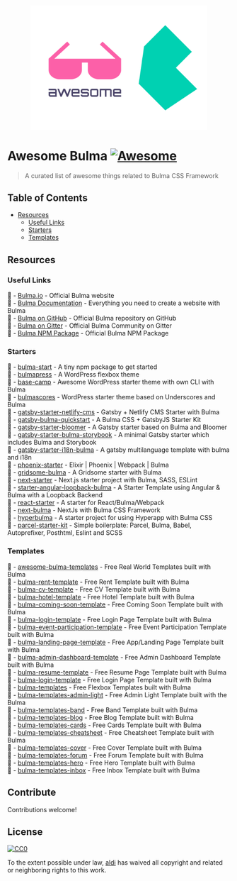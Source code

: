 <p align="center">
  <img width="400" src="logo.svg" alt="logo of awesome-bulma repository">
</p>

# Awesome Bulma [![Awesome](https://awesome.re/badge-flat2.svg)](https://awesome.re)

> A curated list of awesome things related to Bulma CSS Framework

## Table of Contents

- [Resources](#resources)
  - [Useful Links](#useful-links)
  - [Starters](#starters)
  - [Templates](#templates)

## Resources

### Useful Links

🔗 - [Bulma.io](https://bulma.io) - Official Bulma website  
🔗 - [Bulma Documentation](https://bulma.io/documentation/) - Everything you need to create a website with Bulma  
🔗 - [Bulma on GitHub](https://github.com/tailwindcss/tailwindcss) - Official Bulma repository on GitHub  
🔗 - [Bulma on Gitter](https://gitter.im/jgthms/bulma) - Official Bulma Community on Gitter  
🔗 - [Bulma NPM Package](https://www.npmjs.com/package/bulma) - Official Bulma NPM Package

### Starters

🏁 - [bulma-start](https://github.com/jgthms/bulma-start) - A tiny npm package to get started  
🏁 - [bulmapress](https://github.com/teamscops/bulmapress) - A WordPress flexbox theme  
🏁 - [base-camp](https://github.com/suomato/base-camp) - Awesome WordPress starter theme with own CLI with Bulma  
🏁 - [bulmascores](https://github.com/Nicuz/Bulmascores) - WordPress starter theme based on Underscores and Bulma  
🏁 - [gatsby-starter-netlify-cms](https://github.com/netlify-templates/gatsby-starter-netlify-cms) - Gatsby + Netlify CMS Starter with Bulma  
🏁 - [gatsby-bulma-quickstart](https://github.com/amandeepmittal/gatsby-bulma-quickstart) - A Bulma CSS + GatsbyJS Starter Kit  
🏁 - [gatsby-starter-bloomer](https://github.com/Cethy/gatsby-starter-bloomer) - A Gatsby starter based on Bulma and Bloomer  
🏁 - [gatsby-starter-bulma-storybook](https://github.com/gvaldambrini/gatsby-starter-bulma-storybook) - A minimal Gatsby starter which includes Bulma and Storybook  
🏁 - [gatsby-starter-i18n-bulma](https://github.com/kalwalt/gatsby-starter-i18n-bulma) - A gatsby multilanguage template with bulma and i18n  
🏁 - [phoenix-starter](https://github.com/awestbro/phoenix-starter) - Elixir | Phoenix | Webpack | Bulma  
🏁 - [gridsome-bulma](https://github.com/calebanthony/gridsome-bulma) - A Gridsome starter with Bulma  
🏁 - [next-starter](https://github.com/techno246/next-starter) - Next.js starter project with Bulma, SASS, ESLint  
🏁 - [starter-angular-loopback-bulma](https://github.com/angular-indonesia/starter-angular-loopback-bulma) - A Starter Template using Angular & Bulma with a Loopback Backend  
🏁 - [react-starter](https://github.com/chvid/react-starter) - A starter for React/Bulma/Webpack  
🏁 - [next-bulma](https://github.com/louiskhenghao/next-bulma) - NextJs with Bulma CSS Framework  
🏁 - [hyperbulma](https://github.com/cutemachine/hyperbulma) - A starter project for using Hyperapp with Bulma CSS  
🏁 - [parcel-starter-kit](https://github.com/emendelski/parcel-starter-kit) - Simple boilerplate: Parcel, Bulma, Babel, Autoprefixer, Posthtml, Eslint and SCSS

### Templates  

🎨 - [awesome-bulma-templates](https://github.com/aldi/awesome-bulma-templates/tree/master/templates) - Free Real World Templates built with Bulma  
🎨 - [bulma-rent-template](https://github.com/aldi/bulma-rent-template) - Free Rent Template built with Bulma  
🎨 - [bulma-cv-template](https://github.com/aldi/bulma-cv-template) - Free CV Template built with Bulma  
🎨 - [bulma-hotel-template](https://github.com/aldi/bulma-hotel-template) - Free Hotel Template built with Bulma  
🎨 - [bulma-coming-soon-template](https://github.com/aldi/bulma-coming-soon-template) - Free Coming Soon Template built with Bulma  
🎨 - [bulma-login-template](https://github.com/aldi/bulma-login-template) - Free Login Page Template built with Bulma  
🎨 - [bulma-event-participation-template](https://github.com/aldi//bulma-event-participation-template) - Free Event Participation Template built with Bulma  
🎨 - [bulma-landing-page-template](https://github.com/hellobetkowski/bulma-product-landing-page-template) - Free App/Landing Page Template built with Bulma  
🎨 - [bulma-admin-dashboard-template](https://github.com/mazipan/bulma-admin-dashboard-template) - Free Admin Dashboard Template built with Bulma  
🎨 - [bulma-resume-template](https://github.com/mazipan/bulma-resume-template) - Free Resume Page Template built with Bulma  
🎨 - [bulma-login-template](https://github.com/adriancast/Bulma-login-template) - Free Login Page Template built with Bulma  
🎨 - [bulma-templates](https://github.com/BulmaTemplates/bulma-templates) - Free Flexbox Templates built with Bulma  
🎨 - [bulma-templates-admin-light](https://bulmatemplates.github.io/bulma-templates) - Free Admin Light Template built with the Bulma  
🎨 - [bulma-templates-band](https://bulmatemplates.github.io/bulma-templates/) - Free Band Template built with Bulma  
🎨 - [bulma-templates-blog](https://bulmatemplates.github.io/bulma-templates/) - Free Blog Template built with Bulma  
🎨 - [bulma-templates-cards](https://bulmatemplates.github.io/bulma-templates/) - Free Cards Template built with Bulma  
🎨 - [bulma-templates-cheatsheet](https://bulmatemplates.github.io/bulma-templates/) - Free Cheatsheet Template built with Bulma  
🎨 - [bulma-templates-cover](https://bulmatemplates.github.io/bulma-templates/) - Free Cover Template built with Bulma  
🎨 - [bulma-templates-forum](https://bulmatemplates.github.io/bulma-templates/) - Free Forum Template built with Bulma  
🎨 - [bulma-templates-hero](https://bulmatemplates.github.io/bulma-templates/) - Free Hero Template built with Bulma  
🎨 - [bulma-templates-inbox](https://bulmatemplates.github.io/bulma-templates/) - Free Inbox Template built with Bulma  

## Contribute

Contributions welcome!

## License

[![CC0](http://mirrors.creativecommons.org/presskit/buttons/88x31/svg/cc-zero.svg)](http://creativecommons.org/publicdomain/zero/1.0)

To the extent possible under law, [aldi](https://aldiduzha.com) has waived all copyright and related or neighboring rights to this work.
